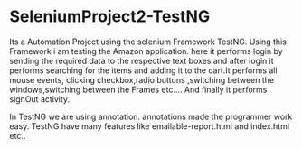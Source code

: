 # SeleniumProject2-TestNG
Its a Automation Project using the selenium Framework TestNG.
Using this Framework i am testing the Amazon application.
here it performs login by sending the required data to the 
respective text boxes and after login it performs searching 
for the items and adding it to the cart.It performs all mouse
events, clicking checkbox,radio buttons ,switching between the
windows,switching between the Frames etc....
And finally it performs signOut activity.

In TestNG we are using annotation.
annotations made the programmer work easy. 
TestNG have many features like emailable-report.html and 
index.html etc..
